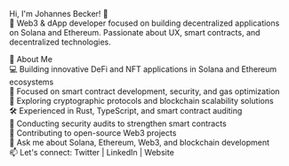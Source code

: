 Hi, I'm Johannes Becker! 👋  
🔗 Web3 & dApp developer focused on building decentralized applications on Solana and Ethereum. Passionate about UX, smart contracts, and decentralized technologies.

🚀 About Me  
💻 Building innovative DeFi and NFT applications in Solana and Ethereum ecosystems  
🎯 Focused on smart contract development, security, and gas optimization  
🌱 Exploring cryptographic protocols and blockchain scalability solutions  
🛠 Experienced in Rust, TypeScript, and smart contract auditing  
🔬 Conducting security audits to strengthen smart contracts  
🤝 Contributing to open-source Web3 projects  
💬 Ask me about Solana, Ethereum, Web3, and blockchain development  
📫 Let's connect: Twitter | LinkedIn | Website
